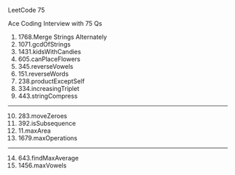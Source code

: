 LeetCode 75

Ace Coding Interview with 75 Qs

1. 1768.Merge Strings Alternately
2. 1071.gcdOfStrings
3. 1431.kidsWithCandies
4. 605.canPlaceFlowers
5. 345.reverseVowels
6. 151.reverseWords
7. 238.productExceptSelf
8. 334.increasingTriplet
9. 443.stringCompress

---

10. 283.moveZeroes
11. 392.isSubsequence
12. 11.maxArea
13. 1679.maxOperations

---

14. 643.findMaxAverage
15. 1456.maxVowels